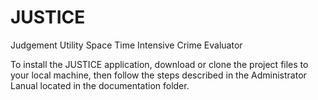 # JUSTICE
Judgement Utility Space Time Intensive Crime Evaluator

To install the JUSTICE application, download or clone the project files to your local machine, then follow the steps described in the Administrator Lanual located in the documentation folder.
